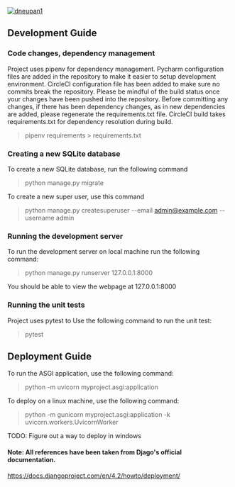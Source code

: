 [![dneupan1](https://circleci.com/gh/dneupan1/django_test.svg?style=svg)](https://app.circleci.com/pipelines/github/dneupan1/django_test)
## Development Guide
### Code changes, dependency management
Project uses pipenv for dependency management. Pycharm configuration files are added in the repository to make it easier
to setup development environment.
CircleCI configuration file has been added to make sure no commits break the repository. Please be mindful of the
build status once your changes have been pushed into the repository.
Before committing any changes, if there has been dependency changes, as in new dependencies are added, please regenerate
the requirements.txt file. CircleCI build takes requirements.txt for dependency resolution during build.
> pipenv requirements > requirements.txt

### Creating a new SQLite database
To create a new SQLite database, run the following command
> python manage.py migrate

To create a new super user, use this command
> python manage.py createsuperuser --email admin@example.com --username admin

### Running the development server
To run the development server on local machine run the following command:
> python manage.py runserver  127.0.0.1:8000

You should be able to view the webpage at 127.0.0.1:8000

### Running the unit tests
Project uses pytest to Use the following command to run the unit test:
>pytest

## Deployment Guide
To run the ASGI application, use the following command:
>python -m uvicorn myproject.asgi:application

To deploy on a linux machine, use the following command:
>python -m gunicorn myproject.asgi:application -k uvicorn.workers.UvicornWorker

TODO: Figure out a way to deploy in windows


#### Note: All references have been taken from Djago's official documentation.
https://docs.djangoproject.com/en/4.2/howto/deployment/


